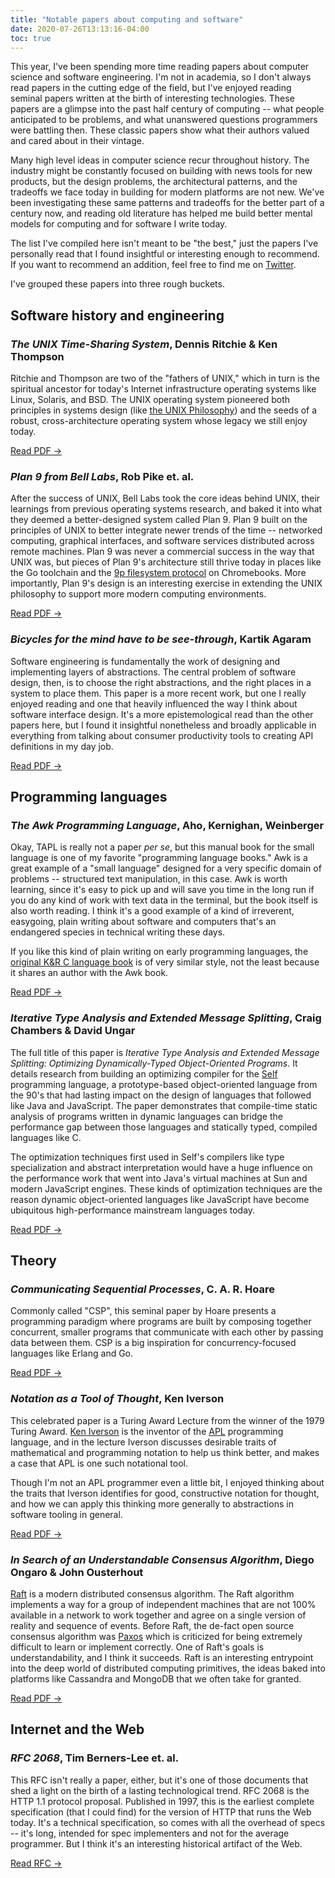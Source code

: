 ```yaml
---
title: "Notable papers about computing and software"
date: 2020-07-26T13:13:16-04:00
toc: true
---
```


This year, I've been spending more time reading papers about computer science and software engineering. I'm not in academia, so I don't always read papers in the cutting edge of the field, but I've enjoyed reading seminal papers written at the birth of interesting technologies. These papers are a glimpse into the past half century of computing -- what people anticipated to be problems, and what unanswered questions programmers were battling then. These classic papers show what their authors valued and cared about in their vintage.

Many high level ideas in computer science recur throughout history. The industry might be constantly focused on building with news tools for new products, but the design problems, the architectural patterns, and the tradeoffs we face today in building for modern platforms are not new. We've been investigating these same patterns and tradeoffs for the better part of a century now, and reading old literature has helped me build better mental models for computing and for software I write today.

The list I've compiled here isn't meant to be "the best," just the papers I've personally read that I found insightful or interesting enough to recommend. If you want to recommend an addition, feel free to find me on [Twitter](https://twitter.com/thesephist).

I've grouped these papers into three rough buckets.

## Software history and engineering

### _The UNIX Time-Sharing System_, Dennis Ritchie & Ken Thompson

Ritchie and Thompson are two of the "fathers of UNIX," which in turn is the spiritual ancestor for today's Internet infrastructure operating systems like Linux, Solaris, and BSD. The UNIX operating system pioneered both principles in systems design (like [the UNIX Philosophy](https://en.wikipedia.org/wiki/Unix_philosophy)) and the seeds of a robust, cross-architecture operating system whose legacy we still enjoy today.

<a href="https://people.eecs.berkeley.edu/~brewer/cs262/unix.pdf" class="button">Read PDF &rarr;</a>

### _Plan 9 from Bell Labs_, Rob Pike et. al.

After the success of UNIX, Bell Labs took the core ideas behind UNIX, their learnings from previous operating systems research, and baked it into what they deemed a better-designed system called Plan 9. Plan 9 built on the principles of UNIX to better integrate newer trends of the time -- networked computing, graphical interfaces, and software services distributed across remote machines. Plan 9 was never a commercial success in the way that UNIX was, but pieces of Plan 9's architecture still thrive today in places like the Go toolchain and the [9p filesystem protocol](https://en.wikipedia.org/wiki/9P_(protocol)) on Chromebooks. More importantly, Plan 9's design is an interesting exercise in extending the UNIX philosophy to support more modern computing environments.

<a href="https://9p.io/sys/doc/9.pdf" class="button">Read PDF &rarr;</a>

### _Bicycles for the mind have to be see-through_, Kartik Agaram

Software engineering is fundamentally the work of designing and implementing layers of abstractions. The central problem of software design, then, is to choose the right abstractions, and the right places in a system to place them. This paper is a more recent work, but one I really enjoyed reading and one that heavily influenced the way I think about software interface design. It's a more epistemological read than the other papers here, but I found it insightful nonetheless and broadly applicable in everything from talking about consumer productivity tools to creating API definitions in my day job.

<a href="http://akkartik.name/akkartik-convivial-20200315.pdf" class="button">Read PDF &rarr;</a>

## Programming languages

### _The Awk Programming Language_, Aho, Kernighan, Weinberger

Okay, TAPL is really not a paper _per se_, but this manual book for the small language is one of my favorite "programming language books." Awk is a great example of a "small language" designed for a very specific domain of problems -- structured text manipulation, in this case. Awk is worth learning, since it's easy to pick up and will save you time in the long run if you do any kind of work with text data in the terminal, but the book itself is also worth reading. I think it's a good example of a kind of irreverent, easygoing, plain writing about software and computers that's an endangered species in technical writing these days.

If you like this kind of plain writing on early programming languages, the [original K&R C language book](https://www.amazon.com/Programming-Language-2nd-Brian-Kernighan/dp/0131103628) is of very similar style, not the least because it shares an author with the Awk book.

<a href="https://ia802309.us.archive.org/25/items/pdfy-MgN0H1joIoDVoIC7/The_AWK_Programming_Language.pdf" class="button">Read PDF &rarr;</a>

### _Iterative Type Analysis and Extended Message Splitting_, Craig Chambers & David Ungar

The full title of this paper is _Iterative Type Analysis and Extended Message Splitting: Optimizing Dynamically-Typed Object-Oriented Programs_. It details research from building an optimizing compiler for the [Self](https://en.wikipedia.org/wiki/Self_(programming_language)) programming language, a prototype-based object-oriented language from the 90's that had lasting impact on the design of languages that followed like Java and JavaScript. The paper demonstrates that compile-time static analysis of programs written in dynamic languages can bridge the performance gap between those languages and statically typed, compiled languages like C.

The optimization techniques first used in Self's compilers like type specialization and abstract interpretation would have a huge influence on the performance work that went into Java's virtual machines at Sun and modern JavaScript engines. These kinds of optimization techniques are the reason dynamic object-oriented languages like JavaScript have become ubiquitous high-performance mainstream languages today.

<a href="https://bibliography.selflanguage.org/_static/iterative-type-analysis.pdf" class="button">Read PDF &rarr;</a>

## Theory

### _Communicating Sequential Processes_, C. A. R. Hoare

Commonly called "CSP", this seminal paper by Hoare presents a programming paradigm where programs are built by composing together concurrent, smaller programs that communicate with each other by passing data between them. CSP is a big inspiration for concurrency-focused languages like Erlang and Go.

<a href="https://www.cs.cmu.edu/~crary/819-f09/Hoare78.pdf" class="button">Read PDF &rarr;</a>

### _Notation as a Tool of Thought_, Ken Iverson

This celebrated paper is a Turing Award Lecture from the winner of the 1979 Turing Award. [Ken Iverson](https://en.wikipedia.org/wiki/Kenneth_E._Iverson) is the inventor of the [APL](https://en.wikipedia.org/wiki/APL_(programming_language)) programming language, and in the lecture Iverson discusses desirable traits of mathematical and programming notation to help us think better, and makes a case that APL is one such notational tool.

Though I'm not an APL programmer even a little bit, I enjoyed thinking about the traits that Iverson identifies for good, constructive notation for thought, and how we can apply this thinking more generally to abstractions in software tooling in general.

<a href="https://www.eecg.utoronto.ca/~jzhu/csc326/readings/iverson.pdf" class="button">Read PDF &rarr;</a>

### _In Search of an Understandable Consensus Algorithm_, Diego Ongaro & John Ousterhout

[Raft](https://raft.github.io/) is a modern distributed consensus algorithm. The Raft algorithm implements a way for a group of independent machines that are not 100% available in a network to work together and agree on a single version of reality and sequence of events. Before Raft, the de-fact open source consensus algorithm was [Paxos](https://en.wikipedia.org/wiki/Paxos_(computer_science)) which is criticized for being extremely difficult to learn or implement correctly. One of Raft's goals is understandability, and I think it succeeds. Raft is an interesting entrypoint into the deep world of distributed computing primitives, the ideas baked into platforms like Cassandra and MongoDB that we often take for granted.

<a href="https://raft.github.io/raft.pdf" class="button">Read PDF &rarr;</a>

## Internet and the Web

### _RFC 2068_, Tim Berners-Lee et. al.

This RFC isn't really a paper, either, but it's one of those documents that shed a light on the birth of a lasting technological trend. RFC 2068 is the HTTP 1.1 protocol proposal. Published in 1997, this is the earliest complete specification (that I could find) for the version of HTTP that runs the Web today. It's a technical specification, so comes with all the overhead of specs -- it's long, intended for spec implementers and not for the average programmer. But I think it's an interesting historical artifact of the Web.

<a href="https://tools.ietf.org/html/rfc2068" class="button">Read RFC &rarr;</a>

